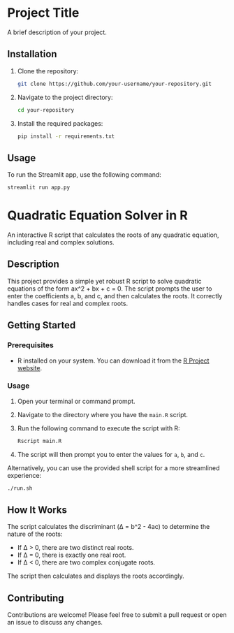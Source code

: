 
# Project Title

A brief description of your project.

## Installation

1. Clone the repository:
   ```bash
   git clone https://github.com/your-username/your-repository.git
   ```
2. Navigate to the project directory:
   ```bash
   cd your-repository
   ```
3. Install the required packages:
   ```bash
   pip install -r requirements.txt
   ```

## Usage

To run the Streamlit app, use the following command:
```bash
streamlit run app.py
```

# Quadratic Equation Solver in R

An interactive R script that calculates the roots of any quadratic equation, including real and complex solutions.

## Description

This project provides a simple yet robust R script to solve quadratic equations of the form ax^2 + bx + c = 0. The script prompts the user to enter the coefficients a, b, and c, and then calculates the roots. It correctly handles cases for real and complex roots.

## Getting Started

### Prerequisites

*   R installed on your system. You can download it from the [R Project website](https://www.r-project.org/).

### Usage

1.  Open your terminal or command prompt.
2.  Navigate to the directory where you have the `main.R` script.
3.  Run the following command to execute the script with R:

    ```bash
    Rscript main.R
    ```

4.  The script will then prompt you to enter the values for `a`, `b`, and `c`.

Alternatively, you can use the provided shell script for a more streamlined experience:

```bash
./run.sh
```

## How It Works

The script calculates the discriminant (Δ = b^2 - 4ac) to determine the nature of the roots:
*   If Δ > 0, there are two distinct real roots.
*   If Δ = 0, there is exactly one real root.
*   If Δ < 0, there are two complex conjugate roots.

The script then calculates and displays the roots accordingly.

## Contributing

Contributions are welcome! Please feel free to submit a pull request or open an issue to discuss any changes.

